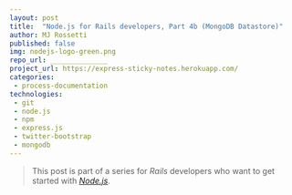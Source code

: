 ```yaml
---
layout: post
title:  "Node.js for Rails developers, Part 4b (MongoDB Datastore)"
author: MJ Rossetti
published: false
img: nodejs-logo-green.png
repo_url: ______________
project_url: https://express-sticky-notes.herokuapp.com/
categories:
 - process-documentation
technologies:
 - git
 - node.js
 - npm
 - express.js
 - twitter-bootstrap
 - mongodb
---
```


> This post is part of a series for *Rails* developers who want to get started with [*Node.js*](https://nodejs.org/en/).
